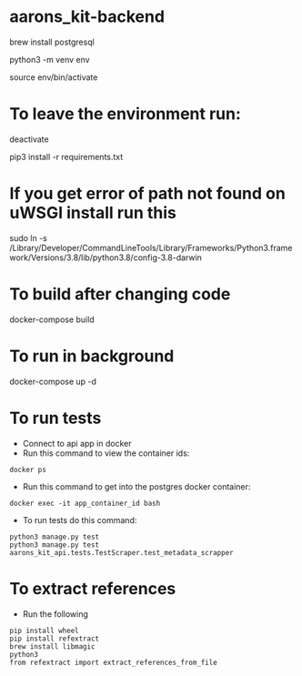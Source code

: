 # aarons_kit-backend

brew install postgresql

python3 -m venv env

source env/bin/activate

# To leave the environment run:
deactivate

pip3 install -r requirements.txt

# If you get error of path not found on uWSGI install run this
sudo ln -s /Library/Developer/CommandLineTools/Library/Frameworks/Python3.framework/Versions/3.8/lib/python3.8/config-3.8-darwin <INSERT YOUR NOT-FOUND-PATH HERE WITHOUT libpython3.8.a FILENAME>

# To build after changing code
docker-compose build

# To run in background
docker-compose up -d

# To run tests

- Connect to api app in docker
- Run this command to view the container ids:
```
docker ps
```
- Run this command to get into the postgres docker container:
```
docker exec -it app_container_id bash
```
- To run tests do this command:
```
python3 manage.py test
python3 manage.py test aarons_kit_api.tests.TestScraper.test_metadata_scrapper
```

# To extract references
- Run the following
```
pip install wheel
pip install refextract 
brew install libmagic
python3
from refextract import extract_references_from_file
```

